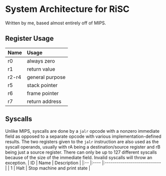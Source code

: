 # System Architecture for RiSC
Written by me, based almost entirely off of MIPS.

## Register Usage
| Name  | Usage           |
|:----  |:--------------- |
| r0    | always zero     |
| r1    | return value    |
| r2-r4 | general purpose |
| r5    | stack pointer   |
| r6    | frame pointer   |
| r7    | return address  |

## Syscalls
Unlike MIPS, syscalls are done by a `jalr` opcode with a nonzero immediate field as opposed to a separate opcode with various implementation-defined results.
The two registers given to the `jalr` instruction are also used as the syscall operands, usually with rA being a destination/source register and rB being just a source register.
There can only be up to 127 different syscalls because of the size of the immediate field.
Invalid syscalls will throw an exception.
| ID | Name | Description                  |
|:-- |:---- |:---------------------------- |
| 1  | Halt | Stop machine and print state |
